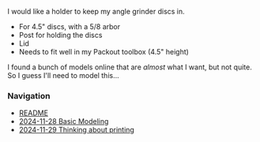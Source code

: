 I would like a holder to keep my angle grinder discs in.
* For 4.5" discs, with a 5/8 arbor
* Post for holding the discs
* Lid
* Needs to fit well in my Packout toolbox (4.5" height)

I found a bunch of models online that are *almost* what I want, but not quite. So I guess I'll need to model this...

### Navigation
* [README](README.md)
* [2024-11-28 Basic Modeling](2024-11-28%20Basic%20Modeling.md)
* [2024-11-29 Thinking about printing](2024-11-29%20Thinking%20about%20printing.md)

